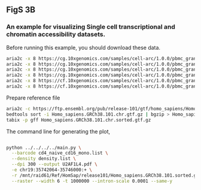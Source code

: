 ## FigS 3B

### An example for visualizing Single cell transcriptional and chromatin accessibility datasets.

Before running this example, you should download these data.

```bash
aria2c -x 8 https://cg.10xgenomics.com/samples/cell-arc/1.0.0/pbmc_granulocyte_sorted_10k/pbmc_granulocyte_sorted_10k_gex_possorted_bam.bam
aria2c -x 8 https://cg.10xgenomics.com/samples/cell-arc/1.0.0/pbmc_granulocyte_sorted_10k/pbmc_granulocyte_sorted_10k_gex_possorted_bam.bam.bai
aria2c -x 8 https://cg.10xgenomics.com/samples/cell-arc/1.0.0/pbmc_granulocyte_sorted_10k/pbmc_granulocyte_sorted_10k_atac_possorted_bam.bam
aria2c -x 8 https://cg.10xgenomics.com/samples/cell-arc/1.0.0/pbmc_granulocyte_sorted_10k/pbmc_granulocyte_sorted_10k_atac_possorted_bam.bam.bai
aria2c -x 8 https://cf.10xgenomics.com/samples/cell-arc/1.0.0/pbmc_granulocyte_sorted_10k/pbmc_granulocyte_sorted_10k_atac_cut_sites.bigwig
aria2c -x 8 https://cf.10xgenomics.com/samples/cell-arc/1.0.0/pbmc_granulocyte_sorted_10k/pbmc_granulocyte_sorted_10k_atac_peaks.bed

```

Prepare reference file

```bash
aria2c -c https://ftp.ensembl.org/pub/release-101/gtf/homo_sapiens/Homo_sapiens.GRCh38.101.chr.gtf.gz
bedtools sort -i Homo_sapiens.GRCh38.101.chr.gtf.gz | bgzip > Homo_sapiens.GRCh38.101.chr.sorted.gtf.gz
tabix -p gff Homo_sapiens.GRCh38.101.chr.sorted.gtf.gz
```


The command line for generating the plot,

```bash

python ../../../../main.py \
  --barcode cd4_naive_cd16_mono.list \
  --density density.list \
  --dpi 300 --output U2AF1L4.pdf \
  -e chr19:35742064-35746000:+ \
  -r /mnt/raid61/Ref/HomSap/release101/Homo_sapiens.GRCh38.101.sorted.gtf.gz \
  --raster --width 6 -t 1000000 --intron-scale 0.0001 --same-y


```